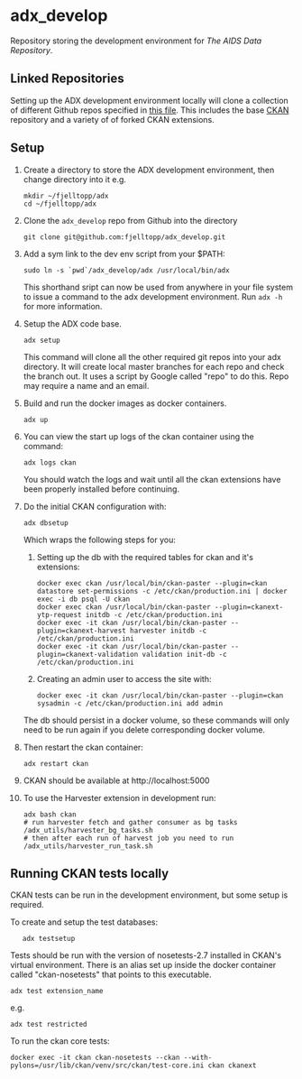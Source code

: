 # adx_develop

Repository storing the development environment for _The AIDS Data Repository_.

## Linked Repositories

Setting up the ADX development environment locally will clone a collection of different Github repos specified in [this file](https://github.com/fjelltopp/adx_manifest/blob/master/default.xml).  This includes the base [CKAN](https://github.com/ckan/ckan) repository and a variety of of forked CKAN extensions.


## Setup

1. Create a directory to store the ADX development environment, then change
   directory into it e.g.
   ```
   mkdir ~/fjelltopp/adx
   cd ~/fjelltopp/adx
   ```

2. Clone the `adx_develop` repo from Github into the directory
   ```
   git clone git@github.com:fjelltopp/adx_develop.git
   ```

3. Add a sym link to the dev env script from your $PATH:
   ```
   sudo ln -s `pwd`/adx_develop/adx /usr/local/bin/adx
   ```
   This shorthand sript can now be used from anywhere in your file system to
   issue a command to the adx development environment. Run `adx -h` for more
   information.

4. Setup the ADX code base.
   ```
   adx setup
   ```
   This command will clone all the other required git repos into your adx
   directory.  It will create local master branches for each repo and check
   the branch out. It uses a script by Google called "repo" to do this. Repo
   may require a name and an email.

5. Build and run the docker images as docker containers.
   ```
   adx up
   ```

6. You can view the start up logs of the ckan container using the command:
   ```
   adx logs ckan
   ```
   You should watch the logs and wait until all the ckan extensions have been properly installed before continuing.

7. Do the initial CKAN configuration with:
    ```
    adx dbsetup
    ```
    Which wraps the following steps for you:
    1. Setting up the db with the required tables for ckan and it's extensions:
       ```
       docker exec ckan /usr/local/bin/ckan-paster --plugin=ckan datastore set-permissions -c /etc/ckan/production.ini | docker exec -i db psql -U ckan
       docker exec ckan /usr/local/bin/ckan-paster --plugin=ckanext-ytp-request initdb -c /etc/ckan/production.ini
       docker exec -it ckan /usr/local/bin/ckan-paster --plugin=ckanext-harvest harvester initdb -c /etc/ckan/production.ini
       docker exec -it ckan /usr/local/bin/ckan-paster --plugin=ckanext-validation validation init-db -c /etc/ckan/production.ini
       ```

    2. Creating an admin user to access the site with:
       ```
       docker exec -it ckan /usr/local/bin/ckan-paster --plugin=ckan sysadmin -c /etc/ckan/production.ini add admin
       ```
    The db should persist in a docker volume, so these commands will only need to
    be run again if you delete corresponding docker volume.

8. Then restart the ckan container:
   ```
   adx restart ckan
   ```

9. CKAN should be available at http://localhost:5000

10. To use the Harvester extension in development run:
    ```
    adx bash ckan
    # run harvester fetch and gather consumer as bg tasks
    /adx_utils/harvester_bg_tasks.sh
    # then after each run of harvest job you need to run
    /adx_utils/harvester_run_task.sh
    ```

## Running CKAN tests locally

CKAN tests can be run in the development environment, but some setup is required.

To create and setup the test databases:
```
   adx testsetup
```

Tests should be run with the version of nosetests-2.7 installed in CKAN's virtual environment.  There is an alias set up inside the docker container called "ckan-nosetests" that points to this
executable.

```
adx test extension_name
```
e.g.
```
adx test restricted
```

To run the ckan core tests:
```
docker exec -it ckan ckan-nosetests --ckan --with-pylons=/usr/lib/ckan/venv/src/ckan/test-core.ini ckan ckanext
```
